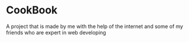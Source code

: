 # CookBook
A project that is made by me with the help of the internet and some of my friends who are expert in web developing

